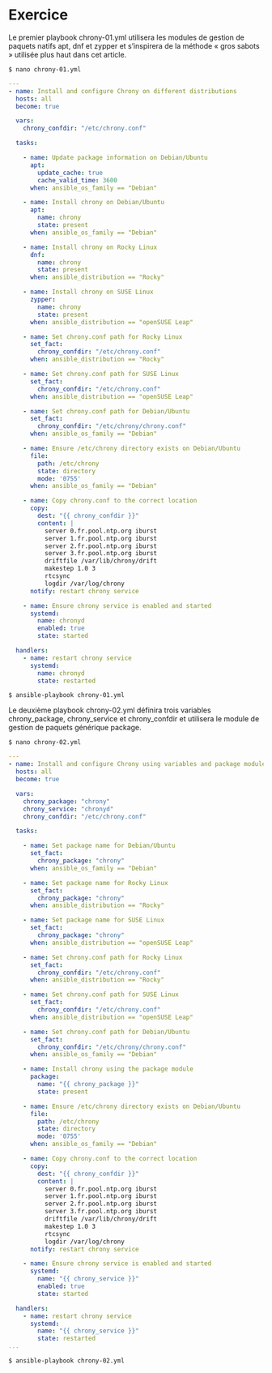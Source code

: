 # Exercice

Le premier playbook chrony-01.yml utilisera les modules de gestion de paquets natifs apt, dnf et zypper et s’inspirera de la méthode « gros sabots » utilisée plus haut dans cet article.

```$ nano chrony-01.yml```

```yaml
---
- name: Install and configure Chrony on different distributions
  hosts: all
  become: true

  vars:
    chrony_confdir: "/etc/chrony.conf"

  tasks:

    - name: Update package information on Debian/Ubuntu
      apt:
        update_cache: true
        cache_valid_time: 3600
      when: ansible_os_family == "Debian"

    - name: Install chrony on Debian/Ubuntu
      apt:
        name: chrony
        state: present
      when: ansible_os_family == "Debian"

    - name: Install chrony on Rocky Linux
      dnf:
        name: chrony
        state: present
      when: ansible_distribution == "Rocky"

    - name: Install chrony on SUSE Linux
      zypper:
        name: chrony
        state: present
      when: ansible_distribution == "openSUSE Leap"

    - name: Set chrony.conf path for Rocky Linux
      set_fact:
        chrony_confdir: "/etc/chrony.conf"
      when: ansible_distribution == "Rocky"

    - name: Set chrony.conf path for SUSE Linux
      set_fact:
        chrony_confdir: "/etc/chrony.conf"
      when: ansible_distribution == "openSUSE Leap"

    - name: Set chrony.conf path for Debian/Ubuntu
      set_fact:
        chrony_confdir: "/etc/chrony/chrony.conf"
      when: ansible_os_family == "Debian"

    - name: Ensure /etc/chrony directory exists on Debian/Ubuntu
      file:
        path: /etc/chrony
        state: directory
        mode: '0755'
      when: ansible_os_family == "Debian"

    - name: Copy chrony.conf to the correct location
      copy:
        dest: "{{ chrony_confdir }}"
        content: |
          server 0.fr.pool.ntp.org iburst
          server 1.fr.pool.ntp.org iburst
          server 2.fr.pool.ntp.org iburst
          server 3.fr.pool.ntp.org iburst
          driftfile /var/lib/chrony/drift
          makestep 1.0 3
          rtcsync
          logdir /var/log/chrony
      notify: restart chrony service

    - name: Ensure chrony service is enabled and started
      systemd:
        name: chronyd
        enabled: true
        state: started

  handlers:
    - name: restart chrony service
      systemd:
        name: chronyd
        state: restarted

```
```$ ansible-playbook chrony-01.yml```

Le deuxième playbook chrony-02.yml définira trois variables chrony_package, chrony_service et chrony_confdir et utilisera le module de gestion de paquets générique package.

```$ nano chrony-02.yml```

```yaml
---
- name: Install and configure Chrony using variables and package module
  hosts: all
  become: true

  vars:
    chrony_package: "chrony"
    chrony_service: "chronyd"
    chrony_confdir: "/etc/chrony.conf"

  tasks:

    - name: Set package name for Debian/Ubuntu
      set_fact:
        chrony_package: "chrony"
      when: ansible_os_family == "Debian"

    - name: Set package name for Rocky Linux
      set_fact:
        chrony_package: "chrony"
      when: ansible_distribution == "Rocky"

    - name: Set package name for SUSE Linux
      set_fact:
        chrony_package: "chrony"
      when: ansible_distribution == "openSUSE Leap"

    - name: Set chrony.conf path for Rocky Linux
      set_fact:
        chrony_confdir: "/etc/chrony.conf"
      when: ansible_distribution == "Rocky"

    - name: Set chrony.conf path for SUSE Linux
      set_fact:
        chrony_confdir: "/etc/chrony.conf"
      when: ansible_distribution == "openSUSE Leap"

    - name: Set chrony.conf path for Debian/Ubuntu
      set_fact:
        chrony_confdir: "/etc/chrony/chrony.conf"
      when: ansible_os_family == "Debian"

    - name: Install chrony using the package module
      package:
        name: "{{ chrony_package }}"
        state: present

    - name: Ensure /etc/chrony directory exists on Debian/Ubuntu
      file:
        path: /etc/chrony
        state: directory
        mode: '0755'
      when: ansible_os_family == "Debian"

    - name: Copy chrony.conf to the correct location
      copy:
        dest: "{{ chrony_confdir }}"
        content: |
          server 0.fr.pool.ntp.org iburst
          server 1.fr.pool.ntp.org iburst
          server 2.fr.pool.ntp.org iburst
          server 3.fr.pool.ntp.org iburst
          driftfile /var/lib/chrony/drift
          makestep 1.0 3
          rtcsync
          logdir /var/log/chrony
      notify: restart chrony service

    - name: Ensure chrony service is enabled and started
      systemd:
        name: "{{ chrony_service }}"
        enabled: true
        state: started

  handlers:
    - name: restart chrony service
      systemd:
        name: "{{ chrony_service }}"
        state: restarted
...
```

```$ ansible-playbook chrony-02.yml```

